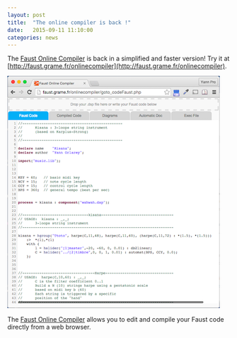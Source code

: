 ```yaml
---
layout: post
title:  "The online compiler is back !"
date:   2015-09-11 11:10:00
categories: news
---
```

The [Faust Online Compiler](http://faust.grame.fr/onlinecompiler) is back in a simplified and faster version!
Try it at [http://faust.grame.fr/onlinecompiler](http://faust.grame.fr/onlinecompiler).

![onlinecompiler](/images/onlinecompiler.png)

The [Faust Online Compiler](http://faust.grame.fr/onlinecompiler)  allows you to edit and compile your Faust code directly from a web browser.
